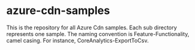 # azure-cdn-samples
This is the repository for all Azure Cdn samples. Each sub directory represents one sample. The naming convention is Feature-Functionality, camel casing. For instance, CoreAnalytics-ExportToCsv.

